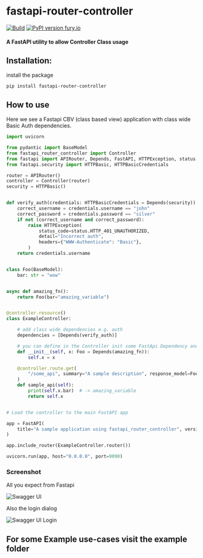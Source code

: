 # fastapi-router-controller

[![Build](https://github.com/KiraPC/fastapi-router-controller/workflows/fastapi-router-controller/badge.svg)](https://github.com/KiraPC/fastapi-router-controller)
[![PyPI version fury.io](https://badge.fury.io/py/fastapi-router-controller.svg)](https://pypi.python.org/pypi/fastapi-router-controller)

#### A FastAPI utility to allow Controller Class usage

## Installation: 

install the package
```
pip install fastapi-router-controller
```

## How to use

Here we see a Fastapi CBV (class based view) application
with class wide Basic Auth dependencies.

```python
import uvicorn

from pydantic import BaseModel
from fastapi_router_controller import Controller
from fastapi import APIRouter, Depends, FastAPI, HTTPException, status
from fastapi.security import HTTPBasic, HTTPBasicCredentials

router = APIRouter()
controller = Controller(router)
security = HTTPBasic()


def verify_auth(credentials: HTTPBasicCredentials = Depends(security)):
    correct_username = credentials.username == "john"
    correct_password = credentials.password == "silver"
    if not (correct_username and correct_password):
        raise HTTPException(
            status_code=status.HTTP_401_UNAUTHORIZED,
            detail="Incorrect auth",
            headers={"WWW-Authenticate": "Basic"},
        )
    return credentials.username


class Foo(BaseModel):
    bar: str = "wow"


async def amazing_fn():
    return Foo(bar="amazing_variable")


@controller.resource()
class ExampleController:

    # add class wide dependencies e.g. auth
    dependencies = [Depends(verify_auth)]

    # you can define in the Controller init some FastApi Dependency and them are automatically loaded in controller methods
    def __init__(self, x: Foo = Depends(amazing_fn)):
        self.x = x

    @controller.route.get(
        "/some_api", summary="A sample description", response_model=Foo
    )
    def sample_api(self):
        print(self.x.bar)  # -> amazing_variable
        return self.x


# Load the controller to the main FastAPI app

app = FastAPI(
    title="A sample application using fastapi_router_controller", version="0.1.0"
)

app.include_router(ExampleController.router())

uvicorn.run(app, host="0.0.0.0", port=9090)
```

### Screenshot

All you expect from Fastapi

![Swagger UI](./swagger_ui.png?raw=true)

Also the login dialog

![Swagger UI Login](./swagger_ui_basic_auth.png?raw=true)


## For some Example use-cases visit the example folder
